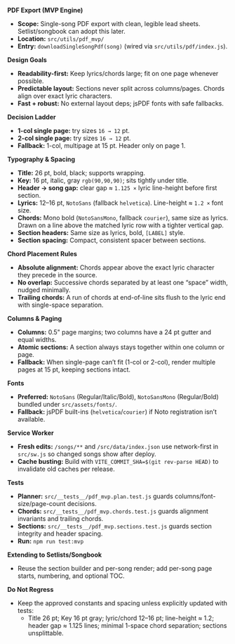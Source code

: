 **PDF Export (MVP Engine)**

- **Scope:** Single-song PDF export with clean, legible lead sheets. Setlist/songbook can adopt this later.
- **Location:** `src/utils/pdf_mvp/`
- **Entry:** `downloadSingleSongPdf(song)` (wired via `src/utils/pdf/index.js`).

**Design Goals**
- **Readability-first:** Keep lyrics/chords large; fit on one page whenever possible.
- **Predictable layout:** Sections never split across columns/pages. Chords align over exact lyric characters.
- **Fast + robust:** No external layout deps; jsPDF fonts with safe fallbacks.

**Decision Ladder**
- **1-col single page:** try sizes `16 → 12` pt.
- **2-col single page:** try sizes `16 → 12` pt.
- **Fallback:** 1-col, multipage at 15 pt. Header only on page 1.

**Typography & Spacing**
- **Title:** 26 pt, bold, black; supports wrapping.
- **Key:** 16 pt, italic, gray `rgb(90,90,90)`; sits tightly under title.
- **Header → song gap:** clear gap ≈ `1.125 ×` lyric line-height before first section.
- **Lyrics:** 12–16 pt, `NotoSans` (fallback `helvetica`). Line-height ≈ `1.2 ×` font size.
- **Chords:** Mono bold (`NotoSansMono`, fallback `courier`), same size as lyrics. Drawn on a line above the matched lyric row with a tighter vertical gap.
- **Section headers:** Same size as lyrics, bold, `[LABEL]` style.
- **Section spacing:** Compact, consistent spacer between sections.

**Chord Placement Rules**
- **Absolute alignment:** Chords appear above the exact lyric character they precede in the source.
- **No overlap:** Successive chords separated by at least one “space” width, nudged minimally.
- **Trailing chords:** A run of chords at end-of-line sits flush to the lyric end with single-space separation.

**Columns & Paging**
- **Columns:** 0.5" page margins; two columns have a 24 pt gutter and equal widths.
- **Atomic sections:** A section always stays together within one column or page.
- **Fallback:** When single-page can’t fit (1-col or 2-col), render multiple pages at 15 pt, keeping sections intact.

**Fonts**
- **Preferred:** `NotoSans` (Regular/Italic/Bold), `NotoSansMono` (Regular/Bold) bundled under `src/assets/fonts/`.
- **Fallback:** jsPDF built-ins (`helvetica`/`courier`) if Noto registration isn’t available.

**Service Worker**
- **Fresh edits:** `/songs/**` and `/src/data/index.json` use network-first in `src/sw.js` so changed songs show after deploy.
- **Cache busting:** Build with `VITE_COMMIT_SHA=$(git rev-parse HEAD)` to invalidate old caches per release.

**Tests**
- **Planner:** `src/__tests__/pdf_mvp.plan.test.js` guards columns/font-size/page-count decisions.
- **Chords:** `src/__tests__/pdf_mvp.chords.test.js` guards alignment invariants and trailing chords.
- **Sections:** `src/__tests__/pdf_mvp.sections.test.js` guards section integrity and header spacing.
- **Run:** `npm run test:mvp`

**Extending to Setlists/Songbook**
- Reuse the section builder and per-song render; add per-song page starts, numbering, and optional TOC.

**Do Not Regress**
- Keep the approved constants and spacing unless explicitly updated with tests:
  - Title 26 pt; Key 16 pt gray; lyric/chord 12–16 pt; line-height ≈ 1.2; header gap ≈ 1.125 lines; minimal 1-space chord separation; sections unsplittable.

